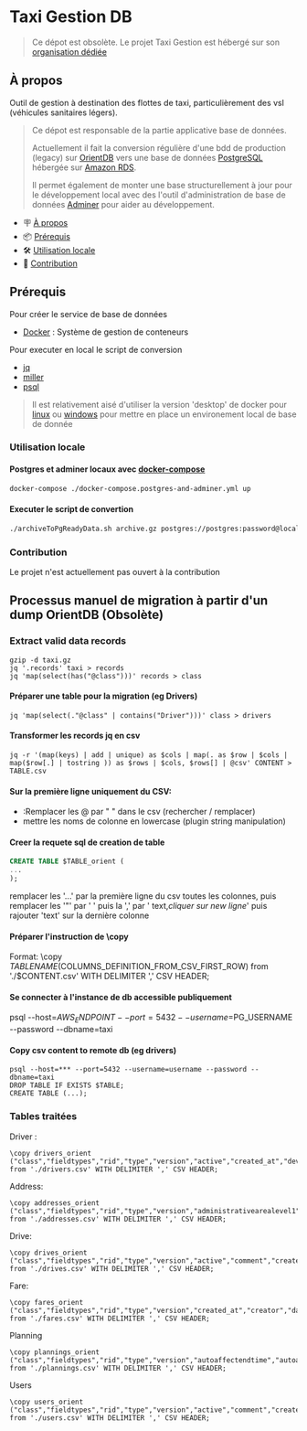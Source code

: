 # Taxi Gestion DB

> Ce dépot est obsolète. Le projet Taxi Gestion est hébergé sur son [organisation dédiée](https://github.com/taxi-gestion)

## À propos
Outil de gestion à destination des flottes de taxi, particulièrement des vsl (véhicules sanitaires légers).

> Ce dépot est responsable de la partie applicative base de données.
> 
> Actuellement il fait la conversion régulière d'une bdd de production (legacy) sur [OrientDB](http://orientdb.com/docs/2.2.x/) vers une base de données [PostgreSQL](https://www.postgresql.org/) hébergée sur [Amazon RDS](https://aws.amazon.com/rds/).
> 
> Il permet également de monter une base structurellement à jour pour le développement local avec des l'outil d'administration de base de données [Adminer](https://www.adminer.org/) pour aider au développement.

- 🪧 [À propos](#à-propos)
- 📦 [Prérequis](#prérequis)
- 🛠️ [Utilisation locale](#utilisation-locale)
- 🤝 [Contribution](#contribution)

## Prérequis

Pour créer le service de base de données
- [Docker](https://docs.docker.com) : Système de gestion de conteneurs

Pour executer en local le script de conversion
- [jq](https://stedolan.github.io/jq/)
- [miller](https://miller.readthedocs.io/en/6.7.0/)
- [psql](https://www.postgresql.org/docs/current/app-psql.html)

> Il est relativement aisé d'utiliser la version 'desktop' de docker pour [linux](https://docs.docker.com/desktop/install/linux-install/) ou [windows](https://docs.docker.com/desktop/install/windows-install/) pour mettre en place un environement local de base de donnée



### Utilisation locale
#### Postgres et adminer locaux avec [docker-compose](https://docs.docker.com/compose/)

```bash
docker-compose ./docker-compose.postgres-and-adminer.yml up
```

#### Executer le script de convertion
```bash
./archiveToPgReadyData.sh archive.gz postgres://postgres:password@localhost:5432/taxi
```

### Contribution

Le projet n'est actuellement pas ouvert à la contribution

## Processus manuel de migration à partir d'un dump OrientDB (Obsolète)

### Extract valid data records
```shell
gzip -d taxi.gz
jq '.records' taxi > records
jq 'map(select(has("@class")))' records > class
```

#### Préparer une table pour la migration (eg Drivers)
```shell
jq 'map(select(."@class" | contains("Driver")))' class > drivers
```

#### Transformer les records jq en csv
```shell
jq -r '(map(keys) | add | unique) as $cols | map(. as $row | $cols | map($row[.] | tostring )) as $rows | $cols, $rows[] | @csv' CONTENT > TABLE.csv
```

#### Sur la première ligne uniquement du CSV:
  - :Remplacer les @ par " " dans le csv (rechercher / remplacer)
  - mettre les noms de colonne en lowercase (plugin string manipulation)

#### Creer la requete sql de creation de table

```sql
CREATE TABLE $TABLE_orient (
...
);
```

remplacer les '...' par la première ligne du csv toutes les colonnes, 
puis remplacer les '"' par ' ' puis la ',' par ' text,*cliquer sur new ligne*' 
puis rajouter 'text' sur la dernière colonne

#### Préparer l'instruction de \copy 
Format:
\copy $TABLENAME ($COLUMNS_DEFINITION_FROM_CSV_FIRST_ROW) from './$CONTENT.csv' WITH DELIMITER ',' CSV HEADER;


#### Se connecter à l'instance de db accessible publiquement
psql --host=$AWS_ENDPOINT --port=5432 --username=$PG_USERNAME --password --dbname=taxi

#### Copy csv content to remote  db (eg drivers)
```shell
psql --host=*** --port=5432 --username=username --password --dbname=taxi
DROP TABLE IF EXISTS $TABLE;
CREATE TABLE (...);

```

### Tables traitées
Driver :
```shell
\copy drivers_orient ("class","fieldtypes","rid","type","version","active","created_at","deviceid","email","firstname","identity","in_has_owner","lastname","latitude","longitude","medical_weight","out_has_address","out_owned_by","out_user_role","password","phone","remember_token","standard","standard_weight","updated_at","work") from './drivers.csv' WITH DELIMITER ',' CSV HEADER;
```

Address:
```shell
\copy addresses_orient ("class","fieldtypes","rid","type","version","administrativearealevel1","administrativearealevel2","country","formattedaddress","in_drive_from","in_drive_to","in_has_address","latitude","locality","longitude","place_id","postalcode","route","slug","streetnumber") from './addresses.csv' WITH DELIMITER ',' CSV HEADER;
```

Drive:
```shell
\copy drives_orient ("class","fieldtypes","rid","type","version","active","comment","created_at","deviceid","distanceoverride","email","firstname","identity","in_has_drive","in_has_owner","lastname","latitude","longitude","medical_weight","name","out_drive_from","out_drive_to","out_has_address","out_has_fare","out_owned_by","out_user_role","password","phone","remember_token","standard","standard_weight","twoway","type2","updated_at","work") from './drives.csv' WITH DELIMITER ',' CSV HEADER;
```

Fare:
```shell
\copy fares_orient ("class","fieldtypes","rid","type","version","created_at","creator","date","distance","duration","in_has_entry","in_has_fare","isreturn","locked","meters","out_has_invoice","recurrent","status","subcontractor","time","timestamp","updated_at","weeklyrecurrence") from './fares.csv' WITH DELIMITER ',' CSV HEADER;
```

Planning
```shell
\copy plannings_orient ("class","fieldtypes","rid","type","version","autoaffectendtime","autoaffectstarttime","created_at","deltabetweenentry","hasmedicallicense","out_has_entry","out_has_metric","out_has_owner","updated_at") from './plannings.csv' WITH DELIMITER ',' CSV HEADER;
```

Users
```shell
\copy users_orient ("class","fieldtypes","rid","type","version","active","comment","created_at","deviceid","email","firstname","identity","lastname","latitude","longitude","name","out_has_address","out_has_drive","out_owned_by","out_user_role","password","phone","planning","remember_token","roles","socialnumber","status","super_user","updated_at") from './users.csv' WITH DELIMITER ',' CSV HEADER;
```
